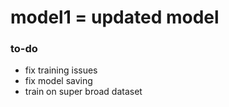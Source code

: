 # model1 = updated model
### to-do
- fix training issues
- fix model saving
- train on super broad dataset
